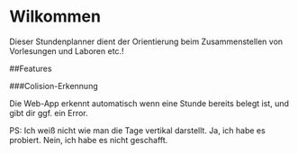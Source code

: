 # Wilkommen

Dieser Stundenplanner dient der Orientierung beim Zusammenstellen von Vorlesungen und Laboren etc.!

##Features

###Colision-Erkennung

Die Web-App erkennt automatisch wenn eine Stunde bereits belegt ist, und gibt dir ggf. ein Error.

PS: Ich weiß nicht wie man die Tage vertikal darstellt. Ja, ich habe es probiert. Nein, ich habe es nicht geschafft. 
